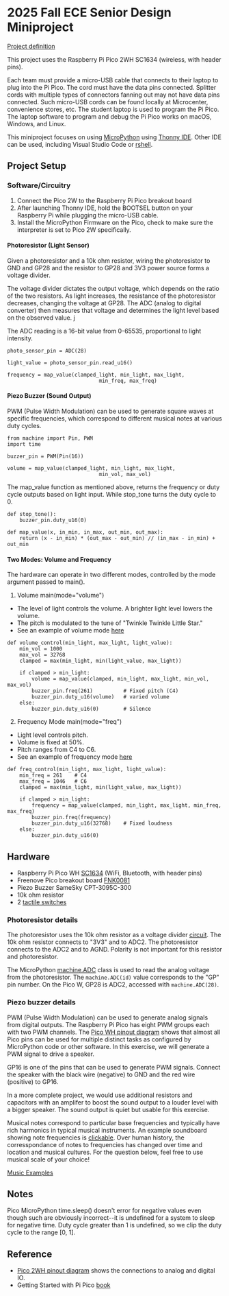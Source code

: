 # 2025 Fall ECE Senior Design Miniproject

[Project definition](./Project.md)

This project uses the Raspberry Pi Pico 2WH SC1634 (wireless, with header pins).

Each team must provide a micro-USB cable that connects to their laptop to plug into the Pi Pico.
The cord must have the data pins connected.
Splitter cords with multiple types of connectors fanning out may not have data pins connected.
Such micro-USB cords can be found locally at Microcenter, convenience stores, etc.
The student laptop is used to program the Pi Pico.
The laptop software to program and debug the Pi Pico works on macOS, Windows, and Linux.

This miniproject focuses on using
[MicroPython](./doc/micropython.md)
using
[Thonny IDE](./doc/thonny.md).
Other IDE can be used, including Visual Studio Code or
[rshell](./doc/rshell.md).

## Project Setup

### Software/Circuitry
1. Connect the Pico 2W to the Raspberry Pi Pico breakout board 
2. After launching Thonny IDE, hold the BOOTSEL button on your Raspberry Pi while plugging the micro-USB cable.
3. Install the MicroPython Firmware on the Pico, check to make sure the interpreter is set to Pico 2W specifically. 
 
#### Photoresistor (Light Sensor)
Given a photoresistor and a 10k ohm resistor, wiring the photoresistor to GND and GP28 and the resistor to GP28 and 3V3 power source forms a voltage divider. 

The voltage divider dictates the output voltage, which depends on the ratio of the two resistors. As light increases, the resistance of the photoresistor decreases, changing the voltage at GP28. The ADC (analog to digital converter) then measures that voltage and determines the light level based on the observed value. j

The ADC reading is a 16-bit value from 0-65535, proportional to light intensity. 

```
photo_sensor_pin = ADC(28)

light_value = photo_sensor_pin.read_u16()

frequency = map_value(clamped_light, min_light, max_light,
                              min_freq, max_freq)  
```

#### Piezo Buzzer (Sound Output) 
PWM (Pulse Width Modulation) can be used to generate square waves at specific frequencies, which correspond to different musical notes at various duty cycles. 

```
from machine import Pin, PWM
import time

buzzer_pin = PWM(Pin(16))

volume = map_value(clamped_light, min_light, max_light,
                              min_vol, max_vol)
```

The map_value function as mentioned above, returns the frequency or duty cycle outputs based on light input. While stop_tone turns the duty cycle to 0. 

```
def stop_tone():
    buzzer_pin.duty_u16(0)

def map_value(x, in_min, in_max, out_min, out_max):
    return (x - in_min) * (out_max - out_min) // (in_max - in_min) + out_min
```

#### Two Modes: Volume and Frequency
The hardware can operate in two different modes, controlled by the mode argument passed to main(). 

1. Volume main(mode="volume")
- The level of light controls the volume. A brighter light level lowers the volume.
- The pitch is modulated to the tune of "Twinkle Twinkle Little Star."
- See an example of volume mode [here](https://drive.google.com/file/d/1fm6gHLpvCDpJNjy5oRp4q0sUcNiw9mwe/view?usp=sharing)

```
def volume_control(min_light, max_light, light_value):
    min_vol = 1000
    max_vol = 32768
    clamped = max(min_light, min(light_value, max_light))

    if clamped > min_light:
        volume = map_value(clamped, min_light, max_light, min_vol, max_vol)
        buzzer_pin.freq(261)          # Fixed pitch (C4) 
        buzzer_pin.duty_u16(volume)   # varied volume
    else:
        buzzer_pin.duty_u16(0)        # Silence
```

2. Frequency Mode main(mode="freq")
- Light level controls pitch.
- Volume is fixed at 50%.
- Pitch ranges from C4 to C6.
- See an example of frequency mode [here](https://drive.google.com/file/d/1pfGwG24YXPZGF0LfyjeGqt3t_GSveV5C/view?usp=sharing)

```
def freq_control(min_light, max_light, light_value):
    min_freq = 261    # C4
    max_freq = 1046   # C6
    clamped = max(min_light, min(light_value, max_light))

    if clamped > min_light:
        frequency = map_value(clamped, min_light, max_light, min_freq, max_freq)
        buzzer_pin.freq(frequency)
        buzzer_pin.duty_u16(32768)    # Fixed loudness
    else:
        buzzer_pin.duty_u16(0)
```

## Hardware

* Raspberry Pi Pico WH [SC1634](https://pip.raspberrypi.com/categories/1088-raspberry-pi-pico-2-w) (WiFi, Bluetooth, with header pins)
* Freenove Pico breakout board [FNK0081](https://store.freenove.com/products/fnk0081)
* Piezo Buzzer SameSky CPT-3095C-300
* 10k ohm resistor
* 2 [tactile switches](hhttps://www.mouser.com/ProductDetail/E-Switch/TL59NF160Q?qs=QtyuwXswaQgJqDRR55vEFA%3D%3D)

### Photoresistor details

The photoresistor uses the 10k ohm resistor as a voltage divider
[circuit](./doc/photoresistor.md).
The 10k ohm resistor connects to "3V3" and to ADC2.
The photoresistor connects to the ADC2 and to AGND.
Polarity is not important for this resistor and photoresistor.

The MicroPython
[machine.ADC](https://docs.micropython.org/en/latest/library/machine.ADC.html)
class is used to read the analog voltage from the photoresistor.
The `machine.ADC(id)` value corresponds to the "GP" pin number.
On the Pico W, GP28 is ADC2, accessed with `machine.ADC(28)`.

### Piezo buzzer details

PWM (Pulse Width Modulation) can be used to generate analog signals from digital outputs.
The Raspberry Pi Pico has eight PWM groups each with two PWM channels.
The [Pico WH pinout diagram](https://datasheets.raspberrypi.com/picow/PicoW-A4-Pinout.pdf)
shows that almost all Pico pins can be used for multiple distinct tasks as configured by MicroPython code or other software.
In this exercise, we will generate a PWM signal to drive a speaker.

GP16 is one of the pins that can be used to generate PWM signals.
Connect the speaker with the black wire (negative) to GND and the red wire (positive) to GP16.

In a more complete project, we would use additional resistors and capacitors with an amplifer to boost the sound output to a louder level with a bigger speaker.
The sound output is quiet but usable for this exercise.

Musical notes correspond to particular base frequencies and typically have rich harmonics in typical musical instruments.
An example soundboard showing note frequencies is [clickable](https://muted.io/note-frequencies/).
Over human history, the corresspondance of notes to frequencies has changed over time and location and musical cultures.
For the question below, feel free to use musical scale of your choice!

[Music Examples](https://github.com/twisst/Music-for-Raspberry-Pi-Pico/blob/main/play.py)


## Notes

Pico MicroPython time.sleep() doesn't error for negative values even though such are obviously incorrect--it is undefined for a system to sleep for negative time.
Duty cycle greater than 1 is undefined, so we clip the duty cycle to the range [0, 1].


## Reference

* [Pico 2WH pinout diagram](https://datasheets.raspberrypi.com/picow/pico-2-w-pinout.pdf) shows the connections to analog and digital IO.
* Getting Started with Pi Pico [book](https://datasheets.raspberrypi.com/pico/getting-started-with-pico.pdf)
